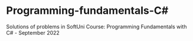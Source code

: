 # Programming-fundamentals-C#
Solutions of problems in SoftUni Course: Programming Fundamentals with C# - September 2022
